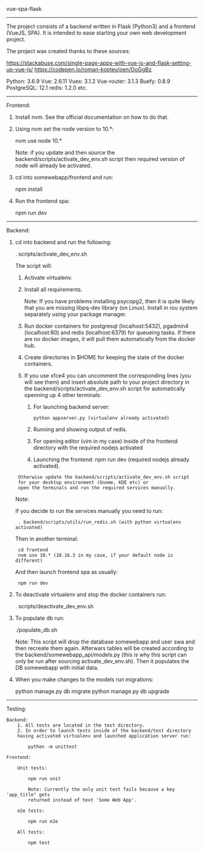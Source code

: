 vue-spa-flask

------------------------------------------------------------------------------

The project consists of a backend written in Flask (Python3)
and a frontend (VueJS, SPA). It is intended to ease starting your 
own web development project.

The project was created thanks to these sources: 

https://stackabuse.com/single-page-apps-with-vue-js-and-flask-setting-up-vue-js/
https://codepen.io/roman-koptev/pen/OoGgBz

Python: 3.6.9
Vue: 2.6.11
Vuex: 3.1.2
Vue-router: 3.1.3
Buefy: 0.8.9
PostgreSQL: 12.1 
redis: 1.2.0
etc.

------------------------------------------------------------------------------

Frontend:

1. Install nvm. See the official documentation on how to do that.

2. Using nvm set the node version to 10.*:

    nvm use node 10.*

    Note: if you update and then source the backend/scripts/activate_dev_env.sh script
    then required version of node will already be activated.

3. cd into somewebapp/frontend and run:

    npm install

4. Run the frontend spa:

    npm run dev

------------------------------------------------------------------------------

Backend:

1. cd into backend and run the following:

    . scripts/activate_dev_env.sh

    The script will:

      1. Activate virtualenv.
      2. Install all requirements.

         Note: If you have problems installing psycopg2, then it is quite likely that
         you are missing libpq-dev library (on Linux). Install in rou system
         separately using your package manager.

      3. Run docker containers for postgresql (localhost:5432), pgadmin4 (localhost:80) 
      and redis (localhost:6379) for  queueing tasks. If there are no docker images, it will pull them
      automatically from the docker hub.
      4. Create directories in $HOME for keeping the state of the docker containers.
      5. If you use xfce4 you can uncomment the corresponding lines (you will see them) 
        and insert absolute path to your project directory 
        in the backend/scripts/activate_dev_env.sh script
        for automatically openning up 4 other terminals:
      
         1. For launching backend server:
            
                python appserver.py (virtualenv already activated)
         
         2. Running and showing output of redis.
         3. For opening editor (vim in my case) inside of the frontend
         directory with the required nodejs activated
         4. Launching the frontend:
            npm run dev (required nodejs already activated).
         
        Otherwise update the backend/scripts/activate_dev_env.sh script
        for your desktop environment (Gnome, KDE etc) or 
        open the terminals and run the required services manually.

    Note:

    If you decide to run the services manually you need to run:

        . backend/scripts/utils/run_redis.sh (with python virtualenv activated)

    Then in another terminal:

        cd frontend
        nvm use 10.* (10.16.3 in my case, if your default node is different)

    And then launch frontend spa as usually:

        npm run dev

2.   To deactivate virtualenv and stop the docker containers run:

        . scripts/deactivate_dev_env.sh

3. To populate db run:

    ./populate_db.sh

    Note: This script will drop the database somewebapp and user swa 
    and then recreate them again. Afterwars tables will be created
    according to the backend/somewebapp_api/models.py (this is why
    this script can only be run after sourcing activate_dev_env.sh).
    Then it populates the DB somewebapp with initial data.

4. When you make changes to the models run migrations:

    python manage.py db migrate
    python manage.py db upgrade

------------------------------------------------------------------------------

Testing:

    Backend:
        1. All tests are located in the test directory.
        2. In order to launch tests inside of the backend/test directory
        having activated virtualenv and launched application server run:
            
            python -m unittest

    Frontend:

        Unit tests:

            npm run unit 

            Note: Currently the only unit test fails because a key 'app_title" gets
            returned instead of text 'Some Web App'.

        e2e tests:

            npm run e2e

        All tests:

            npm test
